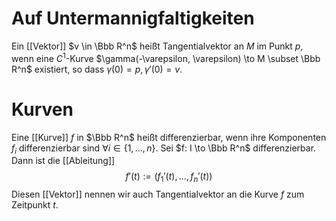 # Auf Untermannigfaltigkeiten
Ein [[Vektor]] $v \in \Bbb R^n$ heißt Tangentialvektor an $M$ im Punkt $p$, wenn eine $C^1$-Kurve $\gamma(-\varepsilon, \varepsilon) \to M \subset \Bbb R^n$ existiert, so dass $\gamma(0)=p, \gamma'(0)=v$. 

# Kurven
Eine [[Kurve]] $f$ in $\Bbb R^n$ heißt differenzierbar, wenn ihre Komponenten $f_i$ differenzierbar sind $\forall i \in \{1, ..., n\}$. Sei $f: I \to \Bbb R^n$ differenzierbar. Dann ist die [[Ableitung]] $$f'(t) := (f_1'(t), ..., f_n'(t))$$
Diesen [[Vektor]] nennen wir auch Tangentialvektor an die Kurve $f$ zum Zeitpunkt $t$.